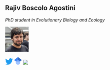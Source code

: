 <!DOCTYPE html>
<html>
<head>
</head>
<body>

<h2>Rajiv Boscolo Agostini</h2>

<p><i>PhD student in Evolutionary Biology and Ecology</i></p>

<p><img src="321678B2-723C-4F32-A93E-58E566760543.jpeg" alt="Photo" style="width:15%;margin-right:15px;"></p>
<a href="https://twitter.com/Rajiv94_"><img src="Logo_of_Twitter.png", width="5%"></a>
<a href="https://scholar.google.com/citations?user=Z1vQ4lEAAAAJ&hl=it"><img src="Google_Scholar_logo.png", width="5%"></a>
<a href="https://www.researchgate.net/profile/Rajiv-Boscolo-Agostini"><img src="Research_Gate_icon.png", width="5%"></a>
</body>
</html>
